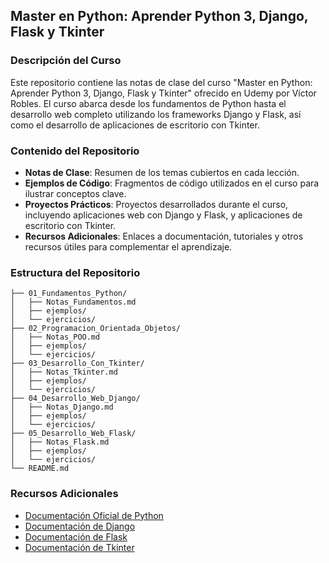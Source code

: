 ## Master en Python: Aprender Python 3, Django, Flask y Tkinter

### Descripción del Curso

Este repositorio contiene las notas de clase del curso "Master en Python: Aprender Python 3, Django, Flask y Tkinter" ofrecido en Udemy por Víctor Robles. El curso abarca desde los fundamentos de Python hasta el desarrollo web completo utilizando los frameworks Django y Flask, así como el desarrollo de aplicaciones de escritorio con Tkinter.

### Contenido del Repositorio

- **Notas de Clase**: Resumen de los temas cubiertos en cada lección.
- **Ejemplos de Código**: Fragmentos de código utilizados en el curso para ilustrar conceptos clave.
- **Proyectos Prácticos**: Proyectos desarrollados durante el curso, incluyendo aplicaciones web con Django y Flask, y aplicaciones de escritorio con Tkinter.
- **Recursos Adicionales**: Enlaces a documentación, tutoriales y otros recursos útiles para complementar el aprendizaje.

### Estructura del Repositorio

```
├── 01_Fundamentos_Python/
│   ├── Notas_Fundamentos.md
│   ├── ejemplos/
│   └── ejercicios/
├── 02_Programacion_Orientada_Objetos/
│   ├── Notas_POO.md
│   ├── ejemplos/
│   └── ejercicios/
├── 03_Desarrollo_Con_Tkinter/
│   ├── Notas_Tkinter.md
│   ├── ejemplos/
│   └── ejercicios/
├── 04_Desarrollo_Web_Django/
│   ├── Notas_Django.md
│   ├── ejemplos/
│   └── ejercicios/
├── 05_Desarrollo_Web_Flask/
│   ├── Notas_Flask.md
│   ├── ejemplos/
│   └── ejercicios/
└── README.md
```

### Recursos Adicionales

- [Documentación Oficial de Python](https://docs.python.org/3/)
- [Documentación de Django](https://docs.djangoproject.com/en/stable/)
- [Documentación de Flask](https://flask.palletsprojects.com/en/stable/)
- [Documentación de Tkinter](https://docs.python.org/3/library/tkinter.html)
